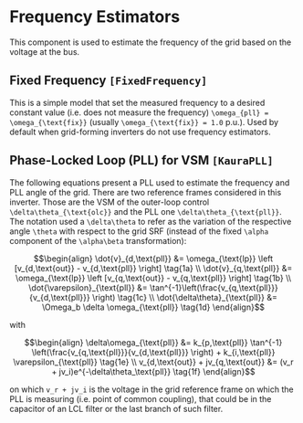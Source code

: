 # Frequency Estimators

This component is used to estimate the frequency of the grid based on the voltage at the bus.

## Fixed Frequency ```[FixedFrequency]```

This is a simple model that set the measured frequency to a desired constant value (i.e. does not measure the frequency)
``\omega_{pll} = \omega_{\text{fix}}`` (usually ``\omega_{\text{fix}} = 1.0`` p.u.). Used by default when grid-forming 
inverters do not use frequency estimators. 

## Phase-Locked Loop (PLL) for VSM ```[KauraPLL]```

The following equations present a PLL used to estimate the frequency and PLL angle of
the grid. There are two reference frames considered in this inverter. Those are the VSM
of the outer-loop control ``\delta\theta_{\text{olc}}`` and the PLL one
``\delta\theta_{\text{pll}}``. The notation used a ``\delta\theta`` to refer as the variation
of the respective angle ``\theta`` with respect to the grid SRF (instead of the fixed
``\alpha`` component of the ``\alpha\beta`` transformation):

```math
\begin{align}

\dot{v}_{d,\text{pll}} &= \omega_{\text{lp}} \left [v_{d,\text{out}} - v_{d,\text{pll}} \right] \tag{1a} \\
\dot{v}_{q,\text{pll}} &= \omega_{\text{lp}} \left [v_{q,\text{out}} - v_{q,\text{pll}} \right] \tag{1b} \\
\dot{\varepsilon}_{\text{pll}} &= \tan^{-1}\left(\frac{v_{q,\text{pll}}}{v_{d,\text{pll}}} \right) \tag{1c} \\
\dot{\delta\theta}_{\text{pll}} &= \Omega_b \delta \omega_{\text{pll}} \tag{1d}
\end{align}
```

with

```math
\begin{align}
\delta\omega_{\text{pll}} &= k_{p,\text{pll}} \tan^{-1} \left(\frac{v_{q,\text{pll}}}{v_{d,\text{pll}}} \right) + k_{i,\text{pll}} \varepsilon_{\text{pll}} \tag{1e} \\
v_{d,\text{out}} + jv_{q,\text{out}} &= (v_r + jv_i)e^{-\delta\theta_\text{pll}}  \tag{1f}
\end{align}
```

on which ``v_r + jv_i`` is the voltage in the grid reference frame on which the PLL is
measuring (i.e. point of common coupling), that could be in the capacitor of an LCL filter
or the last branch of such filter.
